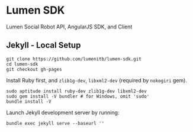 # Lumen SDK

Lumen Social Robot API, AngularJS SDK, and Client

## Jekyll - Local Setup

    git clone https://github.com/lumenitb/lumen-sdk.git
    cd lumen-sdk
    git checkout gh-pages

Install Ruby first, and `zlib1g-dev`, `libxml2-dev` (required by `nokogiri` gem).

    sudo aptitude install ruby-dev zlib1g-dev libxml2-dev
    sudo gem install -V bundler # for Windows, omit 'sudo'
    bundle install -V

Launch Jekyll development server by running:

    bundle exec jekyll serve --baseurl ''
